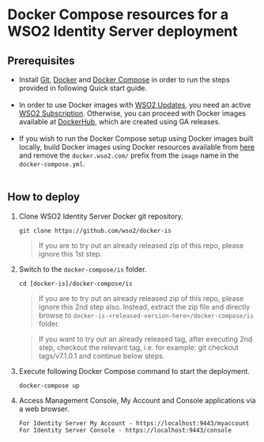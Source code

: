 # Docker Compose resources for a WSO2 Identity Server deployment

## Prerequisites

 * Install [Git](https://git-scm.com/book/en/v2/Getting-Started-Installing-Git), [Docker](https://www.docker.com/get-docker)
   and [Docker Compose](https://docs.docker.com/compose/install/#install-compose) in order to run the steps provided in following Quick start guide. <br><br>
 * In order to use Docker images with [WSO2 Updates](https://wso2.com/updates), you need an active [WSO2 Subscription](https://wso2.com/subscription).
   Otherwise, you can proceed with Docker images available at [DockerHub](https://hub.docker.com/u/wso2/), which are created using GA releases.<br><br>
 * If you wish to run the Docker Compose setup using Docker images built locally, build Docker images using Docker resources available from [here](../../dockerfiles/)
   and remove the `docker.wso2.com/` prefix from the `image` name in the `docker-compose.yml`. <br><br>
   
## How to deploy

  1. Clone WSO2 Identity Server Docker git repository.
  
     ```
     git clone https://github.com/wso2/docker-is
     ```
     
     > If you are to try out an already released zip of this repo, please ignore this 1st step.

  2. Switch to the `docker-compose/is` folder.
  
     ```
     cd [docker-is]/docker-compose/is
     ```
     
     > If you are to try out an already released zip of this repo, please ignore this 2nd step also. 
      Instead, extract the zip file and directly browse to `docker-is-<released-version-here>/docker-compose/is` folder. 
     
     > If you want to try out an already released tag, after executing 2nd step, checkout the relevant tag, 
      i.e. for example: git checkout tags/v7.1.0.1 and continue below steps.

  3. Execute following Docker Compose command to start the deployment.
  
     ```
     docker-compose up
     ```
     
  4. Access Management Console, My Account and Console applications via a web browser.

     ```
     For Identity Server My Account - https://localhost:9443/myaccount
     For Identity Server Console - https://localhost:9443/console
     ```
